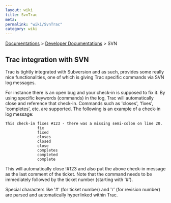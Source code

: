 ```yaml
---
layout: wiki
title: SvnTrac
meta: 
permalink: "wiki/SvnTrac"
category: wiki
---
```

<!-- Name: SvnTrac -->
<!-- Version: 3 -->
<!-- Author: dikim -->
[Documentations](Document) > [Developer Documentations](DevelDocs) > SVN

## Trac integration with SVN

Trac is tightly integrated with Subversion and as such, provides some really nice functionalities, one of which is giving Trac specific commands via SVN log messages.

For instance there is an open bug and your check-in is supposed to fix it.  By using specific keywords (commands) in the log, Trac will automatically close and reference that check-in.  Commands such as 'closes', 'fixes', 'completes', etc. are supported.  The following is an example of a check-in log message:


    This check-in fixes #123 - there was a missing semi-colon on line 20.
                  fix
                  fixed
                  closes
                  closed
                  close
                  completes
                  completed
                  complete

This will automatically close !#123 and also put the above check-in message as the last comment of the ticket.  Note that the command needs to be immediately followed by the ticket number (starting with '#').

Special characters like '#' (for ticket number) and 'r' (for revision number) are parsed and automatically hyperlinked within Trac.
